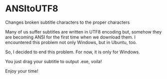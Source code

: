 # ANSItoUTF8
Changes broken subtitle characters to the proper characters

Many of us suffer subtitles are written in UTF8 encoding but, somehow they are becoming ANSI for the first time when we download them.
I encountered this problem not only Windows, but in Ubuntu, too.

So, I decided to end this problem. For now, it is only for Windows.

You just drag your subtitle to output .exe, voila!

Enjoy your time!

